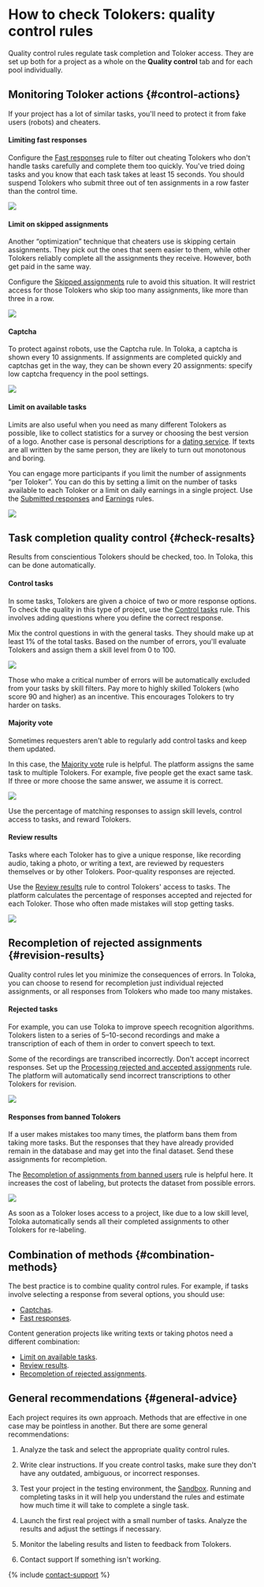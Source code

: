 # How to check Tolokers: quality control rules

Quality control rules regulate task completion and Toloker access. They are set up both for a project as a whole on the **Quality control** tab and for each pool individually.

## Monitoring Toloker actions {#control-actions}

If your project has a lot of similar tasks, you'll need to protect it from fake users (robots) and cheaters.

#### Limiting fast responses

Configure the [Fast responses](quick-answers.md) rule to filter out cheating Tolokers who don't handle tasks carefully and complete them too quickly. You've tried doing tasks and you know that each task takes at least 15 seconds. You should suspend Tolokers who submit three out of ten assignments in a row faster than the control time.

![](../_images/cp-quick_answers.png)

#### Limit on skipped assignments

Another “optimization” technique that cheaters use is skipping certain assignments. They pick out the ones that seem easier to them, while other Tolokers reliably complete all the assignments they receive. However, both get paid in the same way.

Configure the [Skipped assignments](skipped-assignments.md) rule to avoid this situation. It will restrict access for those Tolokers who skip too many assignments, like more than three in a row.

![](../_images/cp-skipped_assignments.png)

#### Captcha

To protect against robots, use the Captcha rule. In Toloka, a captcha is shown every 10 assignments. If assignments are completed quickly and captchas get in the way, they can be shown every 20 assignments: specify low captcha frequency in the pool settings.

![](../_images/cp-captcha.png)

#### Limit on available tasks

Limits are also useful when you need as many different Tolokers as possible, like to collect statistics for a survey or choosing the best version of a logo. Another case is personal descriptions for a [dating service](https://rb.ru/opinion/chat-bot-dataset/). If texts are all written by the same person, they are likely to turn out monotonous and boring.

You can engage more participants if you limit the number of assignments “per Toloker”. You can do this by setting a limit on the number of tasks available to each Toloker or a limit on daily earnings in a single project. Use the [Submitted responses](submitted-answers.md) and [Earnings](income.md) rules.

![](../_images/cp-submitted_answers.png)

## Task completion quality control {#check-resalts}

Results from conscientious Tolokers should be checked, too. In Toloka, this can be done automatically.

#### Control tasks

In some tasks, Tolokers are given a choice of two or more response options. To check the quality in this type of project, use the [Control tasks](goldenset.md) rule. This involves adding questions where you define the correct response.

Mix the control questions in with the general tasks. They should make up at least 1% of the total tasks. Based on the number of errors, you'll evaluate Tolokers and assign them a skill level from 0 to 100.

![](../_images/cp-goldenset.png)

Those who make a critical number of errors will be automatically excluded from your tasks by skill filters. Pay more to highly skilled Tolokers (who score 90 and higher) as an incentive. This encourages Tolokers to try harder on tasks.

#### Majority vote

Sometimes requesters aren't able to regularly add control tasks and keep them updated.

In this case, the [Majority vote](mvote.md) rule is helpful. The platform assigns the same task to multiple Tolokers. For example, five people get the exact same task. If three or more choose the same answer, we assume it is correct.

![](../_images/cp-mvote.png)

Use the percentage of matching responses to assign skill levels, control access to tasks, and reward Tolokers.

#### Review results

Tasks where each Toloker has to give a unique response, like recording audio, taking a photo, or writing a text, are reviewed by requesters themselves or by other Tolokers. Poor-quality responses are rejected.

Use the [Review results](reviewing-assignments.md) rule to control Tolokers' access to tasks. The platform calculates the percentage of responses accepted and rejected for each Toloker. Those who often made mistakes will stop getting tasks.

![](../_images/cp-reviewing_assignments.png)

## Recompletion of rejected assignments {#revision-results}

Quality control rules let you minimize the consequences of errors. In Toloka, you can choose to resend for recompletion just individual rejected assignments, or all responses from Tolokers who made too many mistakes.

#### Rejected tasks

For example, you can use Toloka to improve speech recognition algorithms. Tolokers listen to a series of 5–10-second recordings and make a transcription of each of them in order to convert speech to text.

Some of the recordings are transcribed incorrectly. Don't accept incorrect responses. Set up the [Processing rejected and accepted assignments](reassessment-after-accepting.md) rule. The platform will automatically send incorrect transcriptions to other Tolokers for revision.

![](../_images/cp-reassessment_after_accepting.png)

#### Responses from banned Tolokers

If a user makes mistakes too many times, the platform bans them from taking more tasks. But the responses that they have already provided remain in the database and may get into the final dataset. Send these assignments for recompletion.

The [Recompletion of assignments from banned users](restore-task-overlap.md) rule is helpful here. It increases the cost of labeling, but protects the dataset from possible errors.

![](../_images/cp-restore_task_overlap.png)

As soon as a Toloker loses access to a project, like due to a low skill level, Toloka automatically sends all their completed assignments to other Tolokers for re-labeling.

## Combination of methods {#combination-methods}

The best practice is to combine quality control rules. For example, if tasks involve selecting a response from several options, you should use:

- [Captchas](captcha.md).
- [Fast responses](quick-answers.md).

Content generation projects like writing texts or taking photos need a different combination:

- [Limit on available tasks](#limit-task).
- [Review results](reviewing-assignments.md).
- [Recompletion of rejected assignments](#revision-results).

## General recommendations {#general-advice}

Each project requires its own approach. Methods that are effective in one case may be pointless in another. But there are some general recommendations:

1. Analyze the task and select the appropriate quality control rules.

1. Write clear instructions. If you create control tasks, make sure they don't have any outdated, ambiguous, or incorrect responses.

1. Test your project in the testing environment, the [Sandbox](sandbox.md). Running and completing tasks in it will help you understand the rules and estimate how much time it will take to complete a single task.

1. Launch the first real project with a small number of tasks. Analyze the results and adjust the settings if necessary.

1. Monitor the labeling results and listen to feedback from Tolokers.

1. Contact support If something isn't working.

{% include [contact-support](../_includes/contact-support-help.md) %}